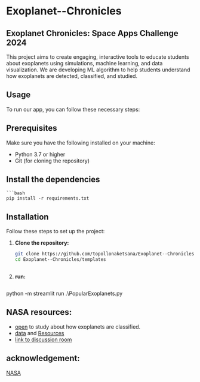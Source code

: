 # Exoplanet--Chronicles

## Exoplanet Chronicles: Space Apps Challenge 2024

This project aims to create engaging, interactive tools to educate students about exoplanets using simulations, machine learning, and data visualization. We are developing ML algorithm to help students understand how exoplanets are detected, classified, and studied.

## Usage
To run our app, you can follow these necessary steps:

## Prerequisites

Make sure you have the following installed on your machine:

- Python 3.7 or higher
- Git (for cloning the repository)

## Install the dependencies

    ```bash
    pip install -r requirements.txt


## Installation

Follow these steps to set up the project:

1. **Clone the repository:**

   ```bash
   git clone https://github.com/topollonaketsana/Exoplanet--Chronicles.git
   cd Exoplanet--Chronicles/templates
    
2. **run:**
 
   ```bash
  python -m streamlit run .\PopularExoplanets.py


## NASA resources:
* [open](https://science.nasa.gov/exoplanets/how-we-find-and-characterize/) to study about how exoplanets are classified.
* [data](https://exoplanetarchive.ipac.caltech.edu/docs/data.html) and [Resources](https://www.spaceappschallenge.org/resources/)
* [link to discussion room](https://github.com/nasa/spaceapps/discussions)

## acknowledgement:
[NASA](https://www.nasa.gov/)

